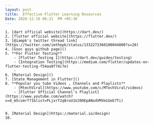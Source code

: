 ```yaml
---
layout: post
title:  Effective Flutter Learning Resources
Date: 2020-12-10 06:21  PM +05:30
---
```





	1. [dart official website](https://dart.dev/)
	2. [flutter official website](https://flutter.dev/)
	3. [@iampk's twitter thread link](https://twitter.com/imthepk/status/1332272360100044800?s=20)
	4. [Gsoc guys github page]()
	5. **For Flutter Testing**
		- [Flutter Testing 1](https://dart.dev/guides/testing)
		- [Integration Testing](https://medium.com/flutter/updates-on-flutter-testing-f54aa9f74c7e)
		-
	6. [Material Design]()
	7. [State Management in Flutter]()
	8. **Popular you tube Videos , Channels and Playlists**
		- [MtechViral](https://www.youtube.com/c/MTechViral/videos)
		- [Flutter Official Channel's Playlist](https://www.youtube.com/watch?v=d_m5csmrf7I&list=PLjxrf2q8roU1UJ0OEpANodVMVm1GeE7Ti)


	9. [Material Design](https://material.io/design)
	10.
